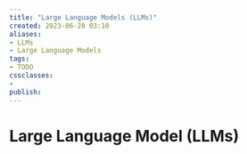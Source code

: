 ```yaml
---
title: "Large Language Models (LLMs)"
created: 2023-06-28 03:10
aliases: 
- LLMs
- Large Language Models
tags:
- TODO
cssclasses:
- 
publish:
---
```


<!-- 
tags: 
-->

<!--internal
parent:: [[]]
child:: [[]]
related:: [[]]
-->

<!--external
- []()
-->

# Large Language Model (LLMs)
